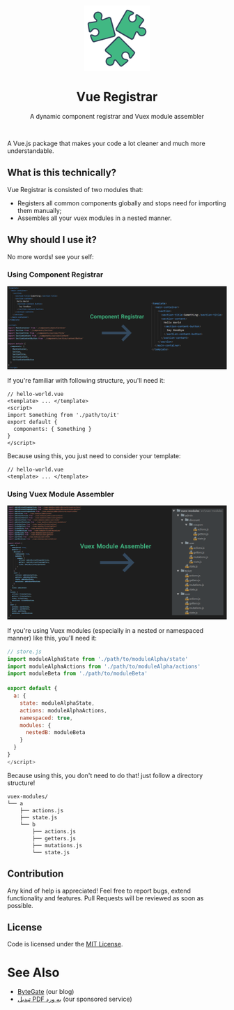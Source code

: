 <p align="center">
  <a href="https://amirrezanasiri.github.io/vue-registrar/">
    <img alt="vue-registrar" src="./assets/logo.png" width="150">
  </a>
  <h1 align="center">Vue Registrar</h1>
</p>

<p align="center">
  A dynamic component registrar and Vuex module assembler
</p>

<p align="center">
</p>
<br>

A Vue.js package that makes your code a lot cleaner and much more understandable.

## What is this technically?
Vue Registrar is consisted of two modules that:
 * Registers all common components globally and stops need for importing them manually;
 * Assembles all your vuex modules in a nested manner.   
 
## Why should I use it?
No more words! see your self:   

### Using Component Registrar
![vue-dynamic-component-registrar](./assets/component-registrar-usage.png)

If you're familiar with following structure, you'll need it:
```vue
// hello-world.vue
<template> ... </template>
<script>
import Something from './path/to/it'
export default {
  components: { Something }
}
</script>
```
Because using this, you just need to consider your template:
```vue
// hello-world.vue
<template> ... </template>
```

### Using Vuex Module Assembler
![vuex-dynamic-nested-module-assembler](./assets/vuex-module-assembler-usage.png)

If you're using Vuex modules (especially in a nested or namespaced manner) like this, you'll need it:
```javascript
// store.js
import moduleAlphaState from './path/to/moduleAlpha/state'
import moduleAlphaActions from './path/to/moduleAlpha/actions'
import moduleBeta from './path/to/moduleBeta'

export default {
  a: {
    state: moduleAlphaState,
    actions: moduleAlphaActions,
    namespaced: true,
    modules: {
      nestedB: moduleBeta
    }
  }
}
</script>
```
Because using this, you don't need to do that! just follow a directory structure!
```
vuex-modules/
└── a
    ├── actions.js
    ├── state.js
    └── b
        ├── actions.js
        ├── getters.js
        ├── mutations.js
        └── state.js
```

## Contribution
Any kind of help is appreciated! Feel free to report bugs, extend functionality and features. Pull Requests will be reviewed as soon as possible.

## License
Code is licensed under the [MIT License](../LICENSE).

# See Also
* [ByteGate](https://bytegate.ir/) (our blog)
* [تبدیل PDF به ورد](http://delix.ir/) (our sponsored service)
